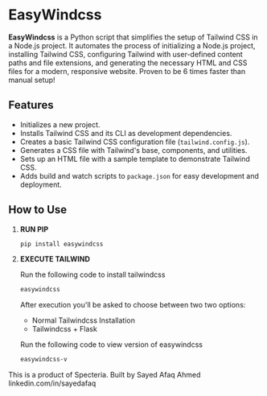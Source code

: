# EasyWindcss

**EasyWindcss** is a Python script that simplifies the setup of Tailwind CSS in a Node.js project. It automates the process of initializing a Node.js project, installing Tailwind CSS, configuring Tailwind with user-defined content paths and file extensions, and generating the necessary HTML and CSS files for a modern, responsive website. Proven to be 6 times faster than manual setup!

## Features

- Initializes a new project.
- Installs Tailwind CSS and its CLI as development dependencies.
- Creates a basic Tailwind CSS configuration file (`tailwind.config.js`).
- Generates a CSS file with Tailwind's base, components, and utilities.
- Sets up an HTML file with a sample template to demonstrate Tailwind CSS.
- Adds build and watch scripts to `package.json` for easy development and deployment.

## How to Use

1. **RUN PIP**

   ```bash
   pip install easywindcss
   ```

2. **EXECUTE TAILWIND**

    Run the following code to install tailwindcss
   ```bash
   easywindcss
   ```
   After execution you'll be asked to choose between two two options:
   - Normal Tailwindcss Installation
   - Tailwindcss + Flask

   Run the following code to view version of easywindcss
   ```bash
   easywindcss-v
   ```

This is a product of Specteria.
Built by Sayed Afaq Ahmed
linkedin.com/in/sayedafaq
